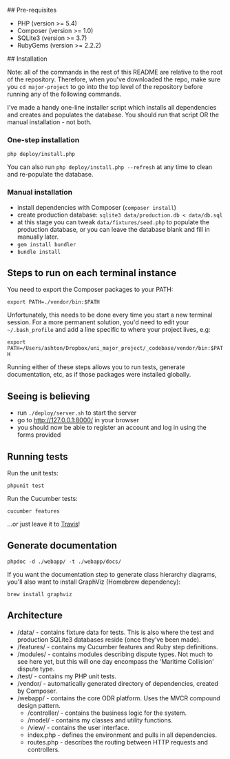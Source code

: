 ## Pre-requisites

* PHP (version >= 5.4)
* Composer (version >= 1.0)
* SQLite3 (version >= 3.7)
* RubyGems (version >= 2.2.2)

## Installation

Note: all of the commands in the rest of this README are relative to the root of the repository. Therefore, when you've downloaded the repo, make sure you `cd major-project` to go into the top level of the repository before running any of the following commands.

I've made a handy one-line installer script which installs all dependencies and creates and populates the database. You should run that script OR the manual installation - not both.

### One-step installation

`php deploy/install.php`

You can also run `php deploy/install.php --refresh` at any time to clean and re-populate the database.

### Manual installation

* install dependencies with Composer (`composer install`)
* create production database: `sqlite3 data/production.db < data/db.sql`
* at this stage you can tweak `data/fixtures/seed.php` to populate the production database, or you can leave the database blank and fill in manually later.
* `gem install bundler`
* `bundle install`

## Steps to run on each terminal instance

You need to export the Composer packages to your PATH:

`export PATH=./vendor/bin:$PATH`

Unfortunately, this needs to be done every time you start a new terminal session. For a more permanent solution, you'd need to edit your `~/.bash_profile` and add a line specific to where your project lives, e.g:

`export PATH=/Users/ashton/Dropbox/uni_major_project/_codebase/vendor/bin:$PATH`

Running either of these steps allows you to run tests, generate documentation, etc, as if those packages were installed globally.

## Seeing is believing

* run `./deploy/server.sh` to start the server
* go to http://127.0.0.1:8000/ in your browser
* you should now be able to register an account and log in using the forms provided

## Running tests

Run the unit tests:

`phpunit test`

Run the Cucumber tests:

`cucumber features`

...or just leave it to [Travis](https://travis-ci.org/ChrisBAshton/major-project.svg?branch=master)!

## Generate documentation

`phpdoc -d ./webapp/ -t ./webapp/docs/`

If you want the documentation step to generate class hierarchy diagrams, you'll also want to install GraphViz (Homebrew dependency):

`brew install graphviz`

## Architecture

* /data/ - contains fixture data for tests. This is also where the test and production SQLite3 databases reside (once they've been made).
* /features/ - contains my Cucumber features and Ruby step definitions.
* /modules/ - contains modules describing dispute types. Not much to see here yet, but this will one day encompass the 'Maritime Collision' dispute type.
* /test/ - contains my PHP unit tests.
* /vendor/ - automatically generated directory of dependencies, created by Composer.
* /webapp/ - contains the core ODR platform. Uses the MVCR compound design pattern.
    - /controller/ - contains the business logic for the system.
    - /model/ - contains my classes and utility functions.
    - /view/ - contains the user interface.
    - index.php - defines the environment and pulls in all dependencies.
    - routes.php - describes the routing between HTTP requests and controllers.
